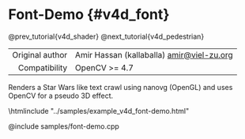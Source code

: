 # Font-Demo {#v4d_font}

@prev_tutorial{v4d_shader}
@next_tutorial{v4d_pedestrian}

|    |    |
| -: | :- |
| Original author | Amir Hassan (kallaballa) <amir@viel-zu.org> |
| Compatibility | OpenCV >= 4.7 |

Renders a Star Wars like text crawl using nanovg (OpenGL) and uses OpenCV for a pseudo 3D effect.

\htmlinclude "../samples/example_v4d_font-demo.html"

@include samples/font-demo.cpp

